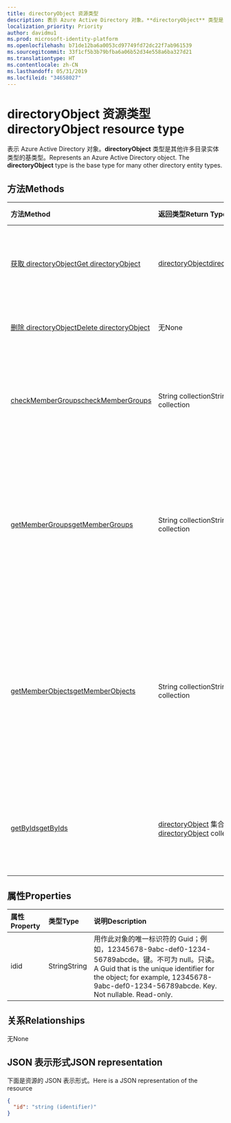 ```yaml
---
title: directoryObject 资源类型
description: 表示 Azure Active Directory 对象。**directoryObject** 类型是其他许多目录实体类型的基类型。
localization_priority: Priority
author: davidmu1
ms.prod: microsoft-identity-platform
ms.openlocfilehash: b71de12ba6a0053cd97749fd72dc22f7ab961539
ms.sourcegitcommit: 33f1cf5b3b79bfba6a06b52d34e558a6ba327d21
ms.translationtype: HT
ms.contentlocale: zh-CN
ms.lasthandoff: 05/31/2019
ms.locfileid: "34658027"
---
```

# <a name="directoryobject-resource-type"></a><span data-ttu-id="4702f-104">directoryObject 资源类型</span><span class="sxs-lookup"><span data-stu-id="4702f-104">directoryObject resource type</span></span>

<span data-ttu-id="4702f-p102">表示 Azure Active Directory 对象。**directoryObject** 类型是其他许多目录实体类型的基类型。</span><span class="sxs-lookup"><span data-stu-id="4702f-p102">Represents an Azure Active Directory object. The **directoryObject** type is the base type for many other directory entity types.</span></span>

## <a name="methods"></a><span data-ttu-id="4702f-107">方法</span><span class="sxs-lookup"><span data-stu-id="4702f-107">Methods</span></span>

| <span data-ttu-id="4702f-108">方法</span><span class="sxs-lookup"><span data-stu-id="4702f-108">Method</span></span>       | <span data-ttu-id="4702f-109">返回类型</span><span class="sxs-lookup"><span data-stu-id="4702f-109">Return Type</span></span>  |<span data-ttu-id="4702f-110">说明</span><span class="sxs-lookup"><span data-stu-id="4702f-110">Description</span></span>|
|:---------------|:--------|:----------|
|[<span data-ttu-id="4702f-111">获取 directoryObject</span><span class="sxs-lookup"><span data-stu-id="4702f-111">Get directoryObject</span></span>](../api/directoryobject-get.md) | [<span data-ttu-id="4702f-112">directoryObject</span><span class="sxs-lookup"><span data-stu-id="4702f-112">directoryObject</span></span>](directoryobject.md) |<span data-ttu-id="4702f-113">读取 directory 对象的属性。</span><span class="sxs-lookup"><span data-stu-id="4702f-113">Read the properties  of a directory object.</span></span>|
|[<span data-ttu-id="4702f-114">删除 directoryObject</span><span class="sxs-lookup"><span data-stu-id="4702f-114">Delete directoryObject</span></span>](../api/directoryobject-delete.md) | <span data-ttu-id="4702f-115">无</span><span class="sxs-lookup"><span data-stu-id="4702f-115">None</span></span> |<span data-ttu-id="4702f-116">删除 directory 对象。</span><span class="sxs-lookup"><span data-stu-id="4702f-116">Delete a directory object.</span></span> |
|[<span data-ttu-id="4702f-117">checkMemberGroups</span><span class="sxs-lookup"><span data-stu-id="4702f-117">checkMemberGroups</span></span>](../api/directoryobject-checkmembergroups.md)|<span data-ttu-id="4702f-118">String collection</span><span class="sxs-lookup"><span data-stu-id="4702f-118">String collection</span></span>|<span data-ttu-id="4702f-p103">检查组列表中的成员身份。检查是可传递的。</span><span class="sxs-lookup"><span data-stu-id="4702f-p103">Check for membership in a list of groups. The check is transitive.</span></span>|
|[<span data-ttu-id="4702f-121">getMemberGroups</span><span class="sxs-lookup"><span data-stu-id="4702f-121">getMemberGroups</span></span>](../api/directoryobject-getmembergroups.md)|<span data-ttu-id="4702f-122">String collection</span><span class="sxs-lookup"><span data-stu-id="4702f-122">String collection</span></span>|<span data-ttu-id="4702f-p104">返回 user、group 或 directory 对象所属的所有组。检查是可传递的。</span><span class="sxs-lookup"><span data-stu-id="4702f-p104">Return all the groups that the user, group, or directory object is a member of. The check is transitive.</span></span>|
|[<span data-ttu-id="4702f-125">getMemberObjects</span><span class="sxs-lookup"><span data-stu-id="4702f-125">getMemberObjects</span></span>](../api/directoryobject-getmemberobjects.md)|<span data-ttu-id="4702f-126">String collection</span><span class="sxs-lookup"><span data-stu-id="4702f-126">String collection</span></span>| <span data-ttu-id="4702f-p105">返回 user、group 或 directory 对象所属的所有组和目录角色。检查是可传递的。</span><span class="sxs-lookup"><span data-stu-id="4702f-p105">Return all of the groups and directory roles that the user, group, or directory object is a member of. The check is transitive.</span></span> |
|[<span data-ttu-id="4702f-129">getByIds</span><span class="sxs-lookup"><span data-stu-id="4702f-129">getByIds</span></span>](../api/directoryobject-getbyids.md) | <span data-ttu-id="4702f-130">[directoryObject](directoryobject.md) 集合</span><span class="sxs-lookup"><span data-stu-id="4702f-130">[directoryObject](directoryobject.md) collection</span></span> | <span data-ttu-id="4702f-131">基于提供的 ID 集获取目录对象集。</span><span class="sxs-lookup"><span data-stu-id="4702f-131">Get a set of directory objects based on a set of supplied ids.</span></span> |

## <a name="properties"></a><span data-ttu-id="4702f-132">属性</span><span class="sxs-lookup"><span data-stu-id="4702f-132">Properties</span></span>

| <span data-ttu-id="4702f-133">属性</span><span class="sxs-lookup"><span data-stu-id="4702f-133">Property</span></span>   | <span data-ttu-id="4702f-134">类型</span><span class="sxs-lookup"><span data-stu-id="4702f-134">Type</span></span> |<span data-ttu-id="4702f-135">说明</span><span class="sxs-lookup"><span data-stu-id="4702f-135">Description</span></span>|
|:---------------|:--------|:----------|
|<span data-ttu-id="4702f-136">id</span><span class="sxs-lookup"><span data-stu-id="4702f-136">id</span></span>|<span data-ttu-id="4702f-137">String</span><span class="sxs-lookup"><span data-stu-id="4702f-137">String</span></span>|<span data-ttu-id="4702f-p106">用作此对象的唯一标识符的 Guid；例如，12345678-9abc-def0-1234-56789abcde。键。不可为 null。只读。</span><span class="sxs-lookup"><span data-stu-id="4702f-p106">A Guid that is the unique identifier for the object; for example, 12345678-9abc-def0-1234-56789abcde. Key. Not nullable. Read-only.</span></span>|

## <a name="relationships"></a><span data-ttu-id="4702f-142">关系</span><span class="sxs-lookup"><span data-stu-id="4702f-142">Relationships</span></span>

<span data-ttu-id="4702f-143">无</span><span class="sxs-lookup"><span data-stu-id="4702f-143">None</span></span>


## <a name="json-representation"></a><span data-ttu-id="4702f-144">JSON 表示形式</span><span class="sxs-lookup"><span data-stu-id="4702f-144">JSON representation</span></span>

<span data-ttu-id="4702f-145">下面是资源的 JSON 表示形式。</span><span class="sxs-lookup"><span data-stu-id="4702f-145">Here is a JSON representation of the resource</span></span>

<!--{
  "blockType": "resource",
  "openType": true,
  "optionalProperties": [],
  "keyProperty": "id",
  "baseType": "microsoft.graph.entity",
  "@odata.type": "microsoft.graph.directoryObject",
  "@odata.annotations": [
    {
      "capabilities": {
        "skippable": false,
        "countable": false,
        "expandable": false,
        "filterable": false,
        "referenceable": false,
        "selectable": false
      }
    }
  ]
}-->

```json
{
  "id": "string (identifier)"
}

```

<!-- uuid: 8fcb5dbc-d5aa-4681-8e31-b001d5168d79
2015-10-25 14:57:30 UTC -->
<!-- {
  "type": "#page.annotation",
  "description": "directoryObject resource",
  "keywords": "",
  "section": "documentation",
  "tocPath": ""
}-->
